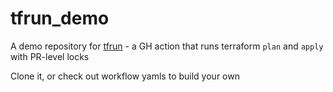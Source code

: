 # tfrun_demo

A demo repository for [tfrun](https://github.com/diggerhq/tfrun/blob/main/README.md) - a GH action that runs terraform `plan` and `apply` with PR-level locks

Clone it, or check out workflow yamls to build your own
